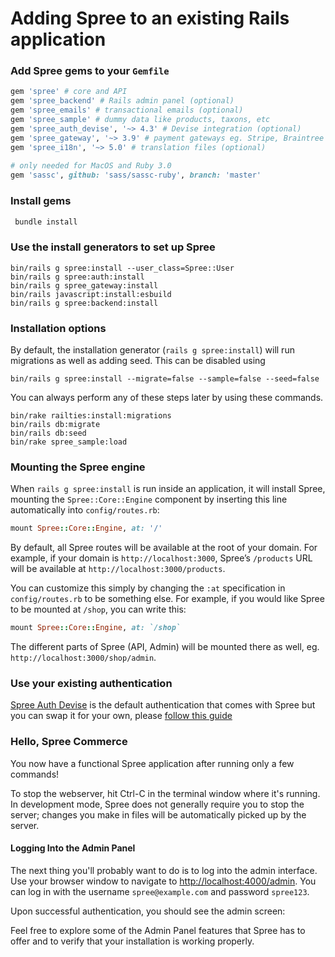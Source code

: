 # Adding Spree to an existing Rails application

### Add Spree gems to your `Gemfile`

```ruby
gem 'spree' # core and API
gem 'spree_backend' # Rails admin panel (optional)
gem 'spree_emails' # transactional emails (optional)
gem 'spree_sample' # dummy data like products, taxons, etc
gem 'spree_auth_devise', '~> 4.3' # Devise integration (optional)
gem 'spree_gateway', '~> 3.9' # payment gateways eg. Stripe, Braintree (optional)
gem 'spree_i18n', '~> 5.0' # translation files (optional) 
 
# only needed for MacOS and Ruby 3.0
gem 'sassc', github: 'sass/sassc-ruby', branch: 'master'
```

### Install gems

```bash
 bundle install
```

### Use the install generators to set up Spree

```
bin/rails g spree:install --user_class=Spree::User
bin/rails g spree:auth:install
bin/rails g spree_gateway:install
bin/rails javascript:install:esbuild
bin/rails g spree:backend:install
```

### Installation options

By default, the installation generator (`rails g spree:install`) will run migrations as well as adding seed. This can be disabled using

```
bin/rails g spree:install --migrate=false --sample=false --seed=false
```

You can always perform any of these steps later by using these commands.

```
bin/rake railties:install:migrations
bin/rails db:migrate
bin/rails db:seed
bin/rake spree_sample:load
```

### Mounting the Spree engine

When `rails g spree:install` is run inside an application, it will install Spree, mounting the `Spree::Core::Engine` component by inserting this line automatically into `config/routes.rb`:

```ruby
mount Spree::Core::Engine, at: '/'
```

By default, all Spree routes will be available at the root of your domain. For example, if your domain is `http://localhost:3000`, Spree’s `/products` URL will be available at `http://localhost:3000/products`.

You can customize this simply by changing the `:at` specification in `config/routes.rb` to be something else. For example, if you would like Spree to be mounted at `/shop`, you can write this:

```ruby
mount Spree::Core::Engine, at: `/shop`
```

The different parts of Spree (API, Admin) will be mounted there as well, eg. `http://localhost:3000/shop/admin`.

### Use your existing authentication

[Spree Auth Devise](https://github.com/spree/spree\_auth\_devise) is the default authentication that comes with Spree but you can swap it for your own, please [follow this guide](../customization/authentication.md)

### Hello, Spree Commerce

You now have a functional Spree application after running only a few commands!

To stop the webserver, hit Ctrl-C in the terminal window where it's running. In development mode, Spree does not generally require you to stop the server; changes you make in files will be automatically picked up by the server.

#### Logging Into the Admin Panel

The next thing you'll probably want to do is to log into the admin interface. Use your browser window to navigate to [http://localhost:4000/admin](http://localhost:4000/admin). You can log in with the username `spree@example.com` and password `spree123`.

Upon successful authentication, you should see the admin screen:

Feel free to explore some of the Admin Panel features that Spree has to offer and to verify that your installation is working properly.
